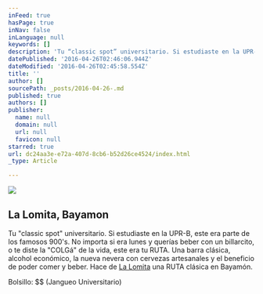 ```yaml
---
inFeed: true
hasPage: true
inNav: false
inLanguage: null
keywords: []
description: 'Tu “classic spot” universitario. Si estudiaste en la UPR-B, este era parte de los famosos 900’s. No importa si era lunes y querías beber con un billarcito, o te diste la “COLGá” de la vida, este era tu RUTA. Una barra clásica, alcohol económico, la nueva nevera con cervezas artesanales y el beneficio de poder comer y beber. Hace de La Lomita una RUTA clásica en Bayamón.'
datePublished: '2016-04-26T02:46:06.944Z'
dateModified: '2016-04-26T02:45:58.554Z'
title: ''
author: []
sourcePath: _posts/2016-04-26-.md
published: true
authors: []
publisher:
  name: null
  domain: null
  url: null
  favicon: null
starred: true
url: dc24aa3e-e72a-407d-8cb6-b52d26ce4524/index.html
_type: Article

---
```

![](https://the-grid-user-content.s3-us-west-2.amazonaws.com/1a9342f6-f235-4b24-9ab4-d49f1cc9f952.jpg)

## La Lomita, Bayamon

Tu "classic spot" universitario. Si estudiaste en la UPR-B, este era parte de los famosos 900's. No importa si era lunes y querías beber con un billarcito, o te diste la "COLGá" de la vida, este era tu RUTA. Una barra clásica, alcohol económico, la nueva nevera con cervezas artesanales y el beneficio de poder comer y beber. Hace de [La Lomita][0] una RUTA clásica en Bayamón.

Bolsillo: $$ (Jangueo Universitario)

[0]: null